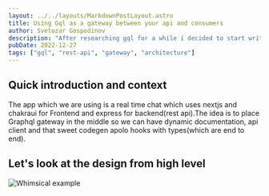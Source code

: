 ```yaml
---
layout: ../../layouts/MarkdownPostLayout.astro
title: Using Gql as a gateway between your api and consumers
author: Svetozar Gospodinov
description: "After researching gql for a while i decided to start writing about my learnings"
pubDate: 2022-12-27
tags: ["gql", "rest-api", "gateway", "architecture"]
---
```


## Quick introduction and context

The app which we are using is a real time chat which uses nextjs and chakraui for Frontend and express for backend(rest api).The idea is to place Graphql gateway in the middle so we can have dynamic documentation, api client and that sweet codegen apolo hooks with types(which are end to end).

## Let's look at the design from high level

![Whimsical example](/images/Gql_Gateway.png "Whimsical example")
